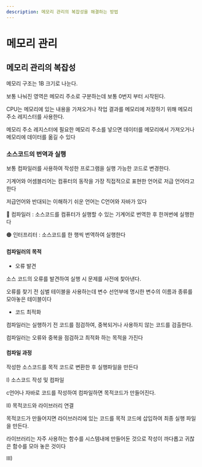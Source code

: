 ```yaml
---
description: 메모리 관리의 복잡성을 해결하는 방법
---
```


# 메모리 관리

## 메모리 관리의 복잡성

메모리 구조는 1B 크기로 나눈다.&#x20;

보통 나눠진 영역은 메모리 주소로 구분하는데 보통 0번지 부터 시작된다.&#x20;

CPU는 메모리에 있는 내용을 가져오거나 작업 결과를 메모리에 저장하기 위해 메모리 주소 레지스터를 사용한다.&#x20;

메모리 주소 레지스터에 필요한 메모리 주소를 넣으면 데이터를 메모리에서 가져오거나 메모리에 데이터를 옮길 수 있다

### 소스코드의 번역과 실행

보통 컴파일러를 사용하여 작성한 프로그램을 실행 가능한 코드로 변경한다.

기계어와 어셈블리어는 컴퓨터의 동작을 가장 직접적으로 표현한 언어로 저급 언어라고 한다

저급언어와 반대되는 이해하기 쉬운 언어는 C언어와 자바가 있다

🔴 컴파일러 : 소스코드를 컴퓨터가 실행할 수 있는 기계어로 번역한 후 한꺼번에 실행한다

🟠 인터프리터 : 소스코드를 한 행씩 번역하여 실행한다

#### 컴파일러의 목적

* 오류 발견&#x20;

소스 코드의 오류를 발견하여 실행 시 문제를 사전에 찾아낸다.&#x20;

오류를 찾기 전 심벌 테이블을 사용하는데 변수 선언부에 명시한 변수의 이름과 종류를 모아놓은 테이블이다

* 코드 최적화&#x20;

컴파일러는 실행하기 전 코드를 점검하여, 중복되거나 사용하지 않는 코드를 검출한다.&#x20;

컴파일러는 오류와 중복을 점검하고 최적화 하는 목적을 가진다

#### 컴파일 과정

작성한 소스코드를 목적 코드로 변환한 후 실행파일을 만든다

I) 소스코드 작성 및 컴파일&#x20;

c언어나 자바로 코드를 작성하여 컴파일하면 목적코드가 만들어진다.

II) 목적코드와 라이브러리 연결&#x20;

목적코드가 만들어지면 라이브러리에 있는 코드를 목적 코드에 삽입하여 최종 실행 파일을 만든다.&#x20;

라이브러리는 자주 사용하는 함수를 시스템내에 만들어둔 것으로 작성이 까다롭고 귀찮은 함수를 모아 놓은 것이다

III)&#x20;
